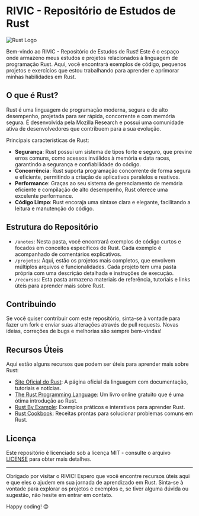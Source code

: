 # RIVIC - Repositório de Estudos de Rust

![Rust Logo](https://www.rust-lang.org/logos/rust-logo-512x512.png)

Bem-vindo ao RIVIC - Repositório de Estudos de Rust! Este é o espaço onde armazeno meus estudos e projetos relacionados à linguagem de programação Rust. Aqui, você encontrará exemplos de código, pequenos projetos e exercícios que estou trabalhando para aprender e aprimorar minhas habilidades em Rust.

## O que é Rust?

Rust é uma linguagem de programação moderna, segura e de alto desempenho, projetada para ser rápida, concorrente e com memória segura. É desenvolvida pela Mozilla Research e possui uma comunidade ativa de desenvolvedores que contribuem para a sua evolução.

Principais características de Rust:
- **Segurança**: Rust possui um sistema de tipos forte e seguro, que previne erros comuns, como acessos inválidos à memória e data races, garantindo a segurança e confiabilidade do código.
- **Concorrência**: Rust suporta programação concorrente de forma segura e eficiente, permitindo a criação de aplicativos paralelos e reativos.
- **Performance**: Graças ao seu sistema de gerenciamento de memória eficiente e compilação de alto desempenho, Rust oferece uma excelente performance.
- **Código Limpo**: Rust encoraja uma sintaxe clara e elegante, facilitando a leitura e manutenção do código.

## Estrutura do Repositório

- `/anotes`: Nesta pasta, você encontrará exemplos de código curtos e focados em conceitos específicos de Rust. Cada exemplo é acompanhado de comentários explicativos.
- `/projetos`: Aqui, estão os projetos mais completos, que envolvem múltiplos arquivos e funcionalidades. Cada projeto tem uma pasta própria com uma descrição detalhada e instruções de execução.
- `/recursos`: Esta pasta armazena materiais de referência, tutoriais e links úteis para aprender mais sobre Rust.

## Contribuindo

Se você quiser contribuir com este repositório, sinta-se à vontade para fazer um fork e enviar suas alterações através de pull requests. Novas ideias, correções de bugs e melhorias são sempre bem-vindas!

## Recursos Úteis

Aqui estão alguns recursos que podem ser úteis para aprender mais sobre Rust:

- [Site Oficial do Rust](https://www.rust-lang.org/): A página oficial da linguagem com documentação, tutoriais e notícias.
- [The Rust Programming Language](https://doc.rust-lang.org/book/): Um livro online gratuito que é uma ótima introdução ao Rust.
- [Rust By Example](https://doc.rust-lang.org/stable/rust-by-example/): Exemplos práticos e interativos para aprender Rust.
- [Rust Cookbook](https://rust-lang-nursery.github.io/rust-cookbook/): Receitas prontas para solucionar problemas comuns em Rust.

## Licença

Este repositório é licenciado sob a licença MIT - consulte o arquivo [LICENSE](LICENSE) para obter mais detalhes.

---

Obrigado por visitar o RIVIC! Espero que você encontre recursos úteis aqui e que eles o ajudem em sua jornada de aprendizado em Rust. Sinta-se à vontade para explorar os projetos e exemplos e, se tiver alguma dúvida ou sugestão, não hesite em entrar em contato.

Happy coding! 😊
